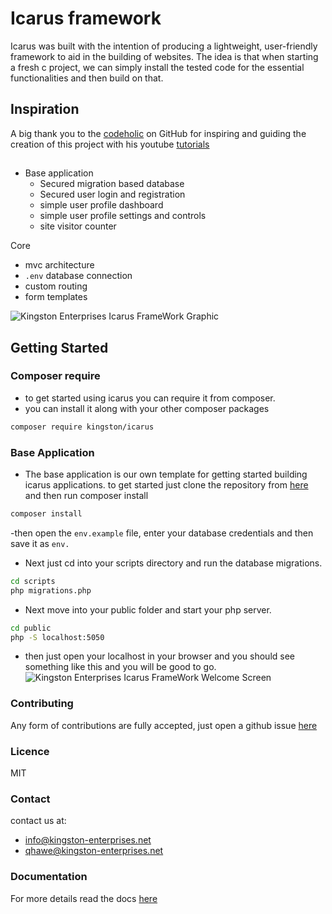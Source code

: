 # Icarus framework

Icarus was built with the intention of producing a lightweight, user-friendly framework to aid in the building of websites.
The idea is that when starting a fresh c project, we can simply install the tested code for the essential functionalities and then build on that. 

## Inspiration
A big thank you to the [codeholic](https://github.com/thecodeholic/php-mvc-framework) on GitHub for inspiring and guiding the creation of this project with his youtube [tutorials](https://www.youtube.com/playlist?list=PLLQuc_7jk__Uk_QnJMPndbdKECcTEwTA1)


##

- Base application
   - Secured migration based database
   - Secured user login and registration
   - simple user profile dashboard
   - simple user profile settings and controls
   - site visitor counter 

Core
   - mvc architecture
   - `.env` database connection
   - custom routing
   - form templates
 

![Kingston Enterprises Icarus FrameWork Graphic](https://user-images.githubusercontent.com/67066977/215330853-7be454cf-66ed-4db3-b106-547f7c83bb2d.jpg)

## Getting Started

### Composer require
- to get started using icarus you can require it from composer.
- you can install it along with your other composer packages

```sh
composer require kingston/icarus
```

### Base Application
- The base application is our own template for getting started building icarus applications. to get started 
just clone the repository from [here](https://github.com/kingston-enterprises/base-application) and then run composer install

```sh
composer install
```

-then open the `env.example` file, enter your database credentials and then save it as `env.`
- Next just cd into your scripts directory and run the database migrations.

```sh
cd scripts
php migrations.php
```

- Next move into your public folder and start your php server.

```sh
cd public
php -S localhost:5050
```

- then just open your localhost in your browser and you should see something like this and you will be good to go.
![Kingston Enterprises Icarus FrameWork Welcome Screen](https://user-images.githubusercontent.com/67066977/218307804-52990155-c354-4704-95f4-d87d526a7f7d.png)

### Contributing
Any form of contributions are fully accepted, just open a github issue [here](https://github.com/kingston-enterprises/icarus-framework/issues)

### Licence
MIT

### Contact
contact us at:
   - info@kingston-enterprises.net
   - qhawe@kingston-enterprises.net

### Documentation
For more details read the docs [here](https://kingston-enterprises-icarus-framework.readthedocs.io/en/latest/)
